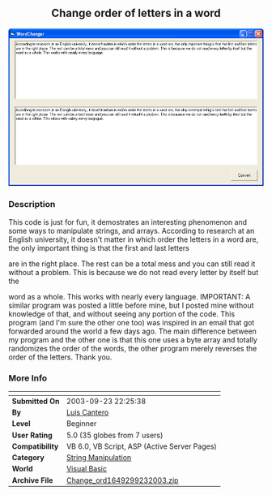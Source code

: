 ﻿<div align="center">

## Change order of letters in a word

<img src="PIC20039221612558957.gif">
</div>

### Description

This code is just for fun, it demostrates an interesting phenomenon and some ways to manipulate strings, and arrays. According to research at an English university, it doesn't matter in which order the letters in a word are, the only important thing is that the first and last letters

are in the right place. The rest can be a total mess and you can still read it without a problem. This is because we do not read every letter by itself but the

word as a whole. This works with nearly every language. IMPORTANT: A similar program was posted a little before mine, but I posted mine without knowledge of that, and without seeing any portion of the code. This program (and I'm sure the other one too) was inspired in an email that got forwarded around the world a few days ago. The main difference between my program and the other one is that this one uses a byte array and totally randomizes the order of the words, the other program merely reverses the order of the letters. Thank you.
 
### More Info
 


<span>             |<span>
---                |---
**Submitted On**   |2003-09-23 22:25:38
**By**             |[Luis Cantero](https://github.com/Planet-Source-Code/PSCIndex/blob/master/ByAuthor/luis-cantero.md)
**Level**          |Beginner
**User Rating**    |5.0 (35 globes from 7 users)
**Compatibility**  |VB 6\.0, VB Script, ASP \(Active Server Pages\) 
**Category**       |[String Manipulation](https://github.com/Planet-Source-Code/PSCIndex/blob/master/ByCategory/string-manipulation__1-5.md)
**World**          |[Visual Basic](https://github.com/Planet-Source-Code/PSCIndex/blob/master/ByWorld/visual-basic.md)
**Archive File**   |[Change\_ord1649299232003\.zip](https://github.com/Planet-Source-Code/luis-cantero-change-order-of-letters-in-a-word__1-48705/archive/master.zip)









